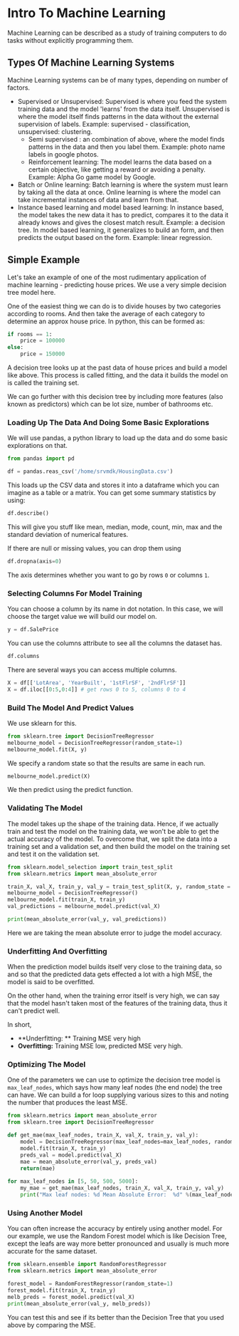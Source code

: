 # Intro To Machine Learning

Machine Learning can be described as a study of training computers to do tasks without explicitly programming them.

## Types Of Machine Learning Systems
Machine Learning systems can be of many types, depending on number of factors.

* Supervised or Unsupervised: Supervised is where you feed the system training data and the model 'learns' from the data itself. Unsupervised is where the model itself finds patterns in the data without the external supervision of labels. Example: supervised - classification, unsupervised: clustering.
	* Semi supervised : an combination of above, where the model finds patterns in the data and then you label them. Example: photo name labels in google photos.
	* Reinforcement learning: The model learns the data based on a certain objective, like getting a reward or avoiding a penalty.  Example: Alpha Go game model by Google.
* Batch or Online learning: Batch learning is where the system must learn by taking all the data at once. Online learning is where the model can take incremental instances of data and learn from that.
* Instance based learning and model based learning: In instance based, the model takes the new data it has to predict, compares it to the data it already knows and gives the closest match result. Example: a decision tree. In model based learning, it generalizes to build an form, and then predicts the output based on the form. Example: linear regression. 

## Simple Example 
Let's take an example of one of the most rudimentary application of machine learning - predicting house prices. We use a very simple decision tree model here.

One of the easiest thing we can do is to divide houses by two categories according to rooms. And then take the average of each category to determine an approx house price. In python, this can be formed as:

```python
if rooms == 1:
	price = 100000
else:
	price = 150000
```

A decision tree looks up at the past data of house prices and build a model like above. This process is called fitting, and the data it builds the model on is called the training set.

We can go further with this decision tree by including more features (also known as predictors) which can be lot size, number of bathrooms etc. 

### Loading Up The Data And Doing Some Basic Explorations
We will use pandas, a python library to load up the data and do some basic explorations on that. 

```python
from pandas import pd

df = pandas.reas_csv('/home/srvmdk/HousingData.csv')
```

This loads up the CSV data and stores it into a dataframe which you can imagine as a table  or a matrix. You can get some summary statistics by using:

```python
df.describe()
```

This will give you stuff like mean, median, mode, count, min, max and the standard deviation of numerical features. 

If there are null or missing values, you can drop them using

```python
df.dropna(axis=0)
```

The axis determines whether you want to go by rows `0` or columns `1`.

### Selecting Columns For Model Training

You can choose a column by its name in dot notation. In this case, we will choose the target value we will build our model on. 

```python
y = df.SalePrice
```

You can use the columns attribute to see all the columns the dataset has.

```python
df.columns
```

There are several ways you can access multiple columns.

```python
X = df[['LotArea', 'YearBuilt', '1stFlrSF', '2ndFlrSF']]
X = df.iloc[[0:5,0:4]] # get rows 0 to 5, columns 0 to 4
```

### Build The Model And Predict Values

We use sklearn for this. 

```python
from sklearn.tree import DecisionTreeRegressor
melbourne_model = DecisionTreeRegressor(random_state=1)
melbourne_model.fit(X, y)
```

We specify a random state so that the results are same in each run. 

```python
melbourne_model.predict(X)
```

We then predict using the predict function.

### Validating The Model

The model takes up the shape of the training data. Hence, if we actually train and test the model on the training data, we won't be able to get the actual accuracy of the model. To overcome that, we split the data into a training set and a validation set, and then build the model on the training set and test it on the validation set.

```python
from sklearn.model_selection import train_test_split
from sklearn.metrics import mean_absolute_error

train_X, val_X, train_y, val_y = train_test_split(X, y, random_state = 0)
melbourne_model = DecisionTreeRegressor()
melbourne_model.fit(train_X, train_y)
val_predictions = melbourne_model.predict(val_X)

print(mean_absolute_error(val_y, val_predictions))
```

Here we are taking the mean absolute error to judge the model accuracy.

### Underfitting And Overfitting

When the prediction model builds itself very close to the training data, so and so that the predicted data gets effected a lot with a high MSE, the model is said to be overfitted.

On the other hand, when the training error itself is very high, we can say that the model hasn't taken most of the features of the training data, thus it can't predict well.

In short,

* **Underfitting: ** Training MSE very high
* **Overfitting:** Training MSE low, predicted MSE very high. 

### Optimizing The Model

One of the parameters we can use to optimize the decision tree model is `max_leaf_nodes`, which says how many leaf nodes (the end node) the tree can have. We can build a for loop supplying various sizes to this and noting the number that produces the least MSE. 

```python
from sklearn.metrics import mean_absolute_error
from sklearn.tree import DecisionTreeRegressor

def get_mae(max_leaf_nodes, train_X, val_X, train_y, val_y):
    model = DecisionTreeRegressor(max_leaf_nodes=max_leaf_nodes, random_state=0)
    model.fit(train_X, train_y)
    preds_val = model.predict(val_X)
    mae = mean_absolute_error(val_y, preds_val)
    return(mae)
	
for max_leaf_nodes in [5, 50, 500, 5000]:
    my_mae = get_mae(max_leaf_nodes, train_X, val_X, train_y, val_y)
    print("Max leaf nodes: %d Mean Absolute Error:  %d" %(max_leaf_nodes, my_mae))
```

### Using Another Model

You can often increase the accuracy by entirely using another model. For our example, we use the Random Forest model which is like Decision Tree, except the leafs are way more better pronounced and usually is much more accurate for the same dataset.

```python
from sklearn.ensemble import RandomForestRegressor
from sklearn.metrics import mean_absolute_error

forest_model = RandomForestRegressor(random_state=1)
forest_model.fit(train_X, train_y)
melb_preds = forest_model.predict(val_X)
print(mean_absolute_error(val_y, melb_preds))
```

You can test this and see if its better than the Decision Tree that you used above by comparing the MSE. 